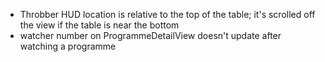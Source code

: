 - Throbber HUD location is relative to the top of the table; it's scrolled off the view if the table is near the bottom
- watcher number on ProgrammeDetailView doesn't update after watching a programme
